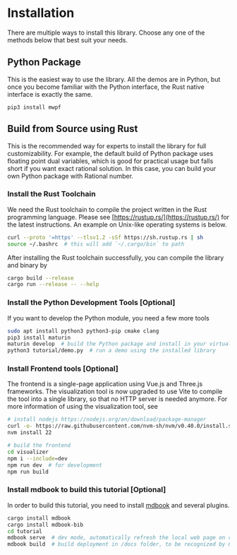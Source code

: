 # Installation

There are multiple ways to install this library.
Choose any one of the methods below that best suit your needs.

## Python Package

This is the easiest way to use the library.
All the demos are in Python, but once you become familiar with the Python interface, the Rust native interface is exactly the same.

```shell
pip3 install mwpf
```

## Build from Source using Rust

This is the recommended way for experts to install the library for full customizability.
For example, the default build of Python package uses floating point dual variables, which is good for practical usage
but falls short if you want exact rational solution. In this case, you can build your own Python package with Rational number.

### Install the Rust Toolchain

We need the Rust toolchain to compile the project written in the Rust programming language.
Please see [https://rustup.rs/](https://rustup.rs/) for the latest instructions.
An example on Unix-like operating systems is below.

```bash
curl --proto '=https' --tlsv1.2 -sSf https://sh.rustup.rs | sh
source ~/.bashrc  # this will add `~/.cargo/bin` to path
```

After installing the Rust toolchain successfully, you can compile the library and binary by

```bash
cargo build --release
cargo run --release -- --help
```

### Install the Python Development Tools [Optional]

If you want to develop the Python module, you need a few more tools

```bash
sudo apt install python3 python3-pip cmake clang
pip3 install maturin
maturin develop  # build the Python package and install in your virtualenv or conda
python3 tutorial/demo.py  # run a demo using the installed library
```

### Install Frontend tools [Optional]

The frontend is a single-page application using Vue.js and Three.js frameworks.
The visualization tool is now upgraded to use Vite to compile the tool into a single library, so that no HTTP server is needed anymore.
For more information of using the visualization tool, see 

```sh
# install nodejs https://nodejs.org/en/download/package-manager
curl -o- https://raw.githubusercontent.com/nvm-sh/nvm/v0.40.0/install.sh | bash
nvm install 22

# build the frontend
cd visualizer
npm i --include=dev
npm run dev  # for development
npm run build
```

### Install mdbook to build this tutorial [Optional]

In order to build this tutorial, you need to install [mdbook](https://crates.io/crates/mdbook) and several plugins.

```bash
cargo install mdbook
cargo install mdbook-bib
cd tutorial
mdbook serve  # dev mode, automatically refresh the local web page on code change
mdbook build  # build deployment in /docs folder, to be recognized by GitHub Pages
```
